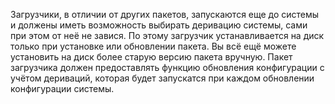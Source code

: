 Загрузчики, в отличии от других пакетов, запускаются еще до системы и должены иметь возможность выбирать деривацию системы, сами при этом от неё не завися.
По этому загрузчик устанавливается на диск только при установке или обновлении пакета.
Вы всё ещё можете установить на диск более старую версию пакета вручную.
Пакет загрузчика должен предоставлять функцию обновления конфигурации с учётом дериваций, которая будет запускатся при каждом обновлении конфигурации системы.
